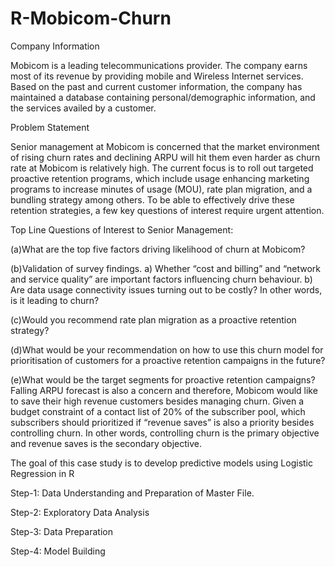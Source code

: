 # R-Mobicom-Churn
Company Information

Mobicom is a leading telecommunications provider. The company earns most of its revenue by providing mobile and Wireless Internet services. Based on the past and current customer information, the company has maintained a database containing personal/demographic information, and the services availed by a customer.

Problem Statement

Senior management at Mobicom is concerned that the market environment of rising churn rates and declining ARPU will hit them even harder as churn rate at Mobicom is relatively high. The current focus is to roll out targeted proactive retention programs, which include usage enhancing marketing programs to increase minutes of usage (MOU), rate plan migration, and a bundling strategy among others. To be able to effectively drive these retention strategies, a few key questions of interest require urgent attention.

Top Line Questions of Interest to Senior Management:

(a)What are the top five factors driving likelihood of churn at Mobicom?

(b)Validation of survey findings. a) Whether “cost and billing” and “network and service quality” are important factors influencing churn behaviour. b) Are data usage connectivity issues turning out to be costly? In other words, is it leading to churn?

(c)Would you recommend rate plan migration as a proactive retention strategy?

(d)What would be your recommendation on how to use this churn model for prioritisation of customers for a proactive retention campaigns in the future?

(e)What would be the target segments for proactive retention campaigns? Falling ARPU forecast is also a concern and therefore, Mobicom would like to save their high revenue customers besides managing churn. Given a budget constraint of a contact list of 20% of the subscriber pool, which subscribers should prioritized if “revenue saves” is also a priority besides controlling churn. In other words, controlling churn is the primary objective and revenue saves is the secondary objective.

The goal of this case study is to develop predictive models using Logistic Regression in R

Step-1: Data Understanding and Preparation of Master File.

Step-2: Exploratory Data Analysis

Step-3: Data Preparation

Step-4: Model Building
